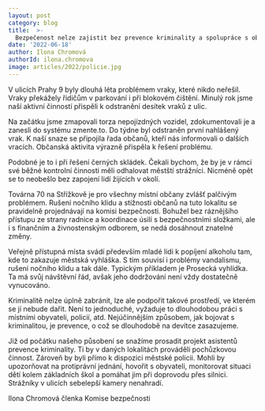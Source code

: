 ```yaml
---
layout: post
category: blog
title:  >-
  Bezpečenost nelze zajistit bez prevence kriminality a spolupráce s občany
date: '2022-06-18'
author: Ilona Chromová
authorId: ilona.chromova
image: articles/2022/policie.jpg
---
```

V ulicích Prahy 9 byly dlouhá léta problémem vraky, které nikdo neřešil. Vraky překážely řidičům v parkování i při blokovém čištění. Minulý rok jsme naší aktivní činností přispěli k odstranění desítek vraků z ulic.

Na začátku jsme zmapovali torza nepojízdných vozidel, zdokumentovali je a zanesli do systému zmente.to. Do týdne byl odstraněn první nahlášený vrak. K naší snaze se připojila řada občanů, kteří nás informovali o dalších vracích. Občanská aktivita výrazně přispěla k řešení problému.

Podobné je to i při řešení černých skládek. Čekali bychom, že by je v rámci své běžné kontrolní činnosti měli odhalovat městští strážníci. Nicméně opět se to neobešlo bez zapojení lidí žijících v okolí.

Továrna 70 na Střížkově je pro všechny místní občany zvlášť palčivým problémem. Rušení nočního klidu a stížnosti občanů na tuto lokalitu se pravidelně projednávají na komisi bezpečnosti. Bohužel bez ráznějšího přístupu ze strany radnice a koordinace úsilí s bezpečnostními složkami, ale i s finančním a živnostenským odborem, se nedá dosáhnout znatelné změny.

Veřejně přístupná místa svádí především mladé lidi k popíjení alkoholu tam, kde to zakazuje městská vyhláška. S tím souvisí i problémy vandalismu, rušení nočního klidu a tak dále. Typickým příkladem je Prosecká vyhlídka. Ta má svůj návštěvní řád, avšak jeho dodržování není vždy dostatečně vynucováno.

Kriminalitě nelze úplně zabránit, lze ale podpořit takové prostředí, ve kterém se jí nebude dařit. Není to jednoduché, vyžaduje to dlouhodobou práci s místními obyvateli, policií, atd. Nejúčinnějším způsobem, jak bojovat s kriminalitou, je prevence, o což se dlouhodobě na devítce zasazujeme. 

Již od počátku našeho působení se snažíme prosadit projekt asistentů prevence kriminality. Ti by v daných lokalitách prováděli pochůzkovou činnost. Zároveň by byli přímo k dispozici městské policii. Mohli by upozorňovat na protiprávní jednání, hovořit s obyvateli, monitorovat situaci dětí kolem základních škol a pomáhat jim při doprovodu přes silnici. Strážníky v ulicích sebelepší kamery nenahradí.
 
Ilona Chromová
členka Komise bezpečnosti
